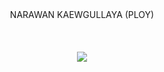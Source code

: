 <html> 
<head> 
</head> 
<body> 
  <CENTER> NARAWAN KAEWGULLAYA (PLOY) <CENTER> <br> 
   <br> 
    <br> 
<img border="0" src="http://www.mx7.com/i/18a/7oNslk.jpg" /></a> </img> 
</body> 
</html>
